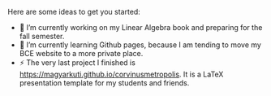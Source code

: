 <!--
**magyarkuti/magyarkuti** is a ✨ _special_ ✨ repository because its `README.md` (this file) appears on your GitHub profile.
-->
Here are some ideas to get you started:

- 🔭 I’m currently working on my Linear Algebra book and preparing for the fall semester.
- 🌱 I’m currently learning Github pages, because I am tending to move my BCE website to a more private place.
- ⚡ The very last project I finished is https://magyarkuti.github.io/corvinusmetropolis. It is a LaTeX presentation template for my students and friends.
<!--
- 🌱 I’m currently learning ...
- 👯 I’m looking to collaborate on ...
- 🤔 I’m looking for help with ...
- 💬 Ask me about ...
- 📫 How to reach me: ...
- 😄 Pronouns: ...
- ⚡ Fun fact: ...
-->
